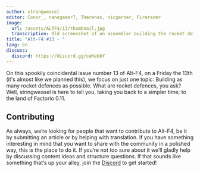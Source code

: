 ```yaml
---
author: stringweasel
editor: Conor_, nanogamer7, Therenas, nicgarner, Firerazer
image:
  url: /assets/ALTF4/13/thumbnail.jpg
  transcription: Old screenshot of an assembler building the rocket defence item
title: "Alt-F4 #13 - "
lang: en
discuss:
  discord: https://discord.gg/ceKebbY
---
```


On this spookily coincidental issue number 13 of Alt-F4, on a Friday the 13th (it's almost like we planned this), we focus on just one topic: Building as many rocket defences as possible. What are rocket defences, you ask? Well, stringweasel is here to tell you, taking you back to a simpler time; to the land of Factorio 0.11.

## Contributing

As always, we’re looking for people that want to contribute to Alt-F4, be it by submitting an article or by helping with translation. If you have something interesting in mind that you want to share with the community in a polished way, this is the place to do it. If you’re not too sure about it we’ll gladly help by discussing content ideas and structure questions. If that sounds like something that’s up your alley, join the [Discord](https://discord.gg/nxnCFkb) to get started!

